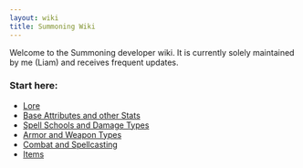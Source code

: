```yaml
---
layout: wiki
title: Summoning Wiki
---
```


Welcome to the Summoning developer wiki. It is currently solely maintained by me (Liam) and receives
frequent updates.

### Start here:

- [Lore](/wiki/lore)
- [Base Attributes and other Stats](/wiki/attributes)
- [Spell Schools and Damage Types](/wiki/spell-schools)
- [Armor and Weapon Types](/wiki/armor-weapons)
- [Combat and Spellcasting](/wiki/combat)
- [Items](/wiki/items)
